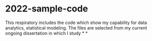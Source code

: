 # 2022-sample-code

This respiratory includes the code which show my capability for data analytics, statistical modeling.
The files are selected from my current ongoing dissertation in which I study 
*
*
